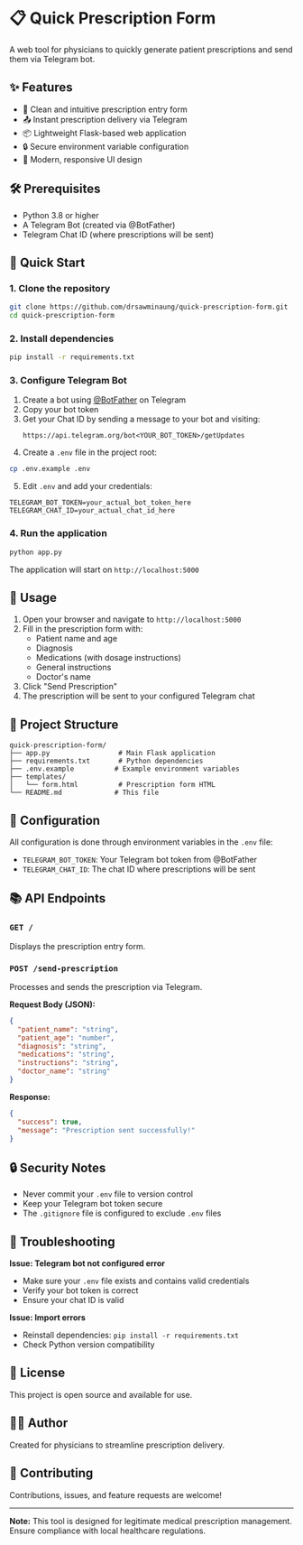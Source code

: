 # 📋 Quick Prescription Form

A web tool for physicians to quickly generate patient prescriptions and send them via Telegram bot.

## ✨ Features

- 📝 Clean and intuitive prescription entry form
- 📤 Instant prescription delivery via Telegram
- 📦 Lightweight Flask-based web application
- 🔒 Secure environment variable configuration
- 🎨 Modern, responsive UI design

## 🛠️ Prerequisites

- Python 3.8 or higher
- A Telegram Bot (created via @BotFather)
- Telegram Chat ID (where prescriptions will be sent)

## 🚀 Quick Start

### 1. Clone the repository

```bash
git clone https://github.com/drsawminaung/quick-prescription-form.git
cd quick-prescription-form
```

### 2. Install dependencies

```bash
pip install -r requirements.txt
```

### 3. Configure Telegram Bot

1. Create a bot using [@BotFather](https://t.me/BotFather) on Telegram
2. Copy your bot token
3. Get your Chat ID by sending a message to your bot and visiting:
   ```
   https://api.telegram.org/bot<YOUR_BOT_TOKEN>/getUpdates
   ```
4. Create a `.env` file in the project root:

```bash
cp .env.example .env
```

5. Edit `.env` and add your credentials:

```
TELEGRAM_BOT_TOKEN=your_actual_bot_token_here
TELEGRAM_CHAT_ID=your_actual_chat_id_here
```

### 4. Run the application

```bash
python app.py
```

The application will start on `http://localhost:5000`

## 📝 Usage

1. Open your browser and navigate to `http://localhost:5000`
2. Fill in the prescription form with:
   - Patient name and age
   - Diagnosis
   - Medications (with dosage instructions)
   - General instructions
   - Doctor's name
3. Click "Send Prescription"
4. The prescription will be sent to your configured Telegram chat

## 💾 Project Structure

```
quick-prescription-form/
├── app.py                 # Main Flask application
├── requirements.txt       # Python dependencies
├── .env.example          # Example environment variables
├── templates/
│   └── form.html          # Prescription form HTML
└── README.md             # This file
```

## 🔧 Configuration

All configuration is done through environment variables in the `.env` file:

- `TELEGRAM_BOT_TOKEN`: Your Telegram bot token from @BotFather
- `TELEGRAM_CHAT_ID`: The chat ID where prescriptions will be sent

## 📚 API Endpoints

### `GET /`
Displays the prescription entry form.

### `POST /send-prescription`
Processes and sends the prescription via Telegram.

**Request Body (JSON):**
```json
{
  "patient_name": "string",
  "patient_age": "number",
  "diagnosis": "string",
  "medications": "string",
  "instructions": "string",
  "doctor_name": "string"
}
```

**Response:**
```json
{
  "success": true,
  "message": "Prescription sent successfully!"
}
```

## 🔒 Security Notes

- Never commit your `.env` file to version control
- Keep your Telegram bot token secure
- The `.gitignore` file is configured to exclude `.env` files

## 🐛 Troubleshooting

**Issue: Telegram bot not configured error**
- Make sure your `.env` file exists and contains valid credentials
- Verify your bot token is correct
- Ensure your chat ID is valid

**Issue: Import errors**
- Reinstall dependencies: `pip install -r requirements.txt`
- Check Python version compatibility

## 📝 License

This project is open source and available for use.

## 👨‍⚕️ Author

Created for physicians to streamline prescription delivery.

## 🤝 Contributing

Contributions, issues, and feature requests are welcome!

---

**Note:** This tool is designed for legitimate medical prescription management. Ensure compliance with local healthcare regulations.
